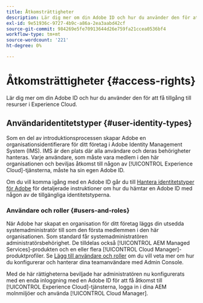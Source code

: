 ```yaml
---
title: Åtkomsträttigheter
description: Lär dig mer om din Adobe ID och hur du använder den för att få tillgång till resurser i Experience Cloud.
exl-id: 9e51936c-9727-4b9c-a86a-2ea3aabd42cf
source-git-commit: 984269e5fe70913644d26e759fa21ccea0536bf4
workflow-type: tm+mt
source-wordcount: '221'
ht-degree: 0%

---
```



# Åtkomsträttigheter {#access-rights}

Lär dig mer om din Adobe ID och hur du använder den för att få tillgång till resurser i Experience Cloud.

## Användaridentitetstyper {#user-identity-types}

Som en del av introduktionsprocessen skapar Adobe en organisationsidentifierare för ditt företag i Adobe Identity Management System (IMS). IMS är den plats där alla användare och deras behörigheter hanteras. Varje användare, som måste vara medlem i den här organisationen och beviljas åtkomst till någon av [!UICONTROL Experience Cloud]-tjänsterna, måste ha sin egen Adobe ID.

Om du vill komma igång med en Adobe ID går du till [Hantera identitetstyper för Adobe](https://helpx.adobe.com/enterprise/using/identity.html) för detaljerade instruktioner om hur du hämtar en Adobe ID med någon av de tillgängliga identitetstyperna.

### Användare och roller {#users-and-roles}

När Adobe har skapat en organisation för ditt företag läggs din utsedda systemadministratör till som den första medlemmen i den här organisationen. Som standard får systemadministratören administratörsbehörighet. De tilldelas också [!UICONTROL AEM Managed Services]-produkten och en eller flera [!UICONTROL Cloud Manager]-produktprofiler. Se [Lägg till användare och roller](/help/requirements/users-and-roles.md) om du vill veta mer om hur du konfigurerar och hanterar dina teamanvändare med Admin Console.

Med de här rättigheterna beviljade har administratören nu konfigurerats med en enda inloggning med en Adobe ID för att få åtkomst till [!UICONTROL Experience Cloud]-tjänsterna, logga in i dina AEM molnmiljöer och använda [!UICONTROL Cloud Manager].
